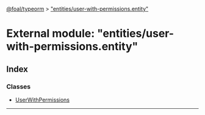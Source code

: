 [@foal/typeorm](../README.md) > ["entities/user-with-permissions.entity"](../modules/_entities_user_with_permissions_entity_.md)

# External module: "entities/user-with-permissions.entity"

## Index

### Classes

* [UserWithPermissions](../classes/_entities_user_with_permissions_entity_.userwithpermissions.md)

---

